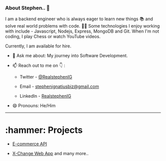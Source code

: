 ### About Stephen.. 👋

I am a backend engineer who is always eager to learn new things 📚 and solve real world problems with code. 👨‍💻
Some technologies I enjoy working with include - Javascript, Nodejs, Express, MongoDB and Git. When I'm not coding, I play Chess or watch YouTube videos.

Currently, I am available for hire.


- 💬 Ask me about: My journey into Software Development.

- 📫 Reach out to me on :point_down: :
  -  Twitter - [@RealstephenIG](https://twitter.com/REALSTEPHENIG?t=8OzlcGr6SDDfAhoSAae53Q&s=09)

  - Email - stephenignatiusbiz@gmail.com
                    
  - LinkedIn - [RealstephenIG](https://www.linkedin.com/in/stephen-ignatius-a5422022b)

- 😄 Pronouns: He/Him

<hr>

 <h1> :hammer: Projects</h1>
 
 - [E-commerce API](https://e-commerce-web3.herokuapp.com/api-docs/#/)
 
 - [X-Change Web App](https://x-change-mail-sender.herokuapp.com/) and many more..
